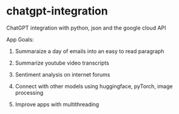 # chatgpt-integration
ChatGPT integration with python, json and the google cloud API 

App Goals: 

1. Summaraize a day of emails into an easy to read paragraph
2. Summarize youtube video transcripts
3. Sentiment analysis on internet forums

4. Connect with other models using huggingface, pyTorch, image processing
5. Improve apps with multithreading
